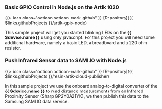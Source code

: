 ### Basic GPIO Control in Node.js on the Artik 1020

{{> icon class="octicon octicon-mark-github" }}
[Repository]({{ $links.githubProjects }}/artik-gpio-node)

This sample project will get you started blinking LEDs on the **{{ $device.name }}** using only javascript. For this project you will need some additional hardware, namely a basic LED, a breadboard and a 220 ohm resistor.

### Push Infrared Sensor data to SAMI.IO with Node.js

{{> icon class="octicon octicon-mark-github" }}
[Repository]({{ $links.githubProjects }}/resin-artik-cloud-publisher)

In this sample project we use the onboard analog-to-digital converter of the **{{ $device.name }}** to read distance measurements from an Infrared Proximity Sensor (Sharp GP2Y0A21YK), we then publish this data to the Samsung SAMI.IO data service.
